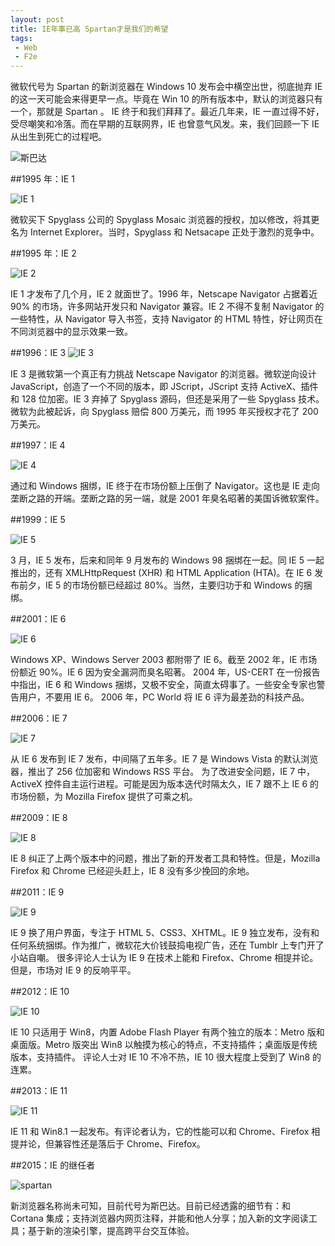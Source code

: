 ```yaml
---
layout: post
title: IE年事已高 Spartan才是我们的希望
tags:
 - Web
 - F2e
---
```


微软代号为 Spartan 的新浏览器在 Windows 10 发布会中横空出世，彻底抛弃 IE 的这一天可能会来得更早一点。毕竟在 Win 10 的所有版本中，默认的浏览器只有一个，那就是 Spartan 。
IE 终于和我们拜拜了。最近几年来，IE 一直过得不好，受尽嘲笑和冷落。而在早期的互联网界，IE 也曾意气风发。来，我们回顾一下 IE 从出生到死亡的过程吧。
<!--more-->
![斯巴达](/images/spartan.jpg)

##1995 年：IE 1

![IE 1](/images/ie1.jpg)

微软买下 Spyglass 公司的 Spyglass Mosaic 浏览器的授权，加以修改，将其更名为 Internet Explorer。当时，Spyglass 和 Netsacape 正处于激烈的竞争中。

##1995 年：IE 2

![IE 2](/images/ie2.jpg)

IE 1 才发布了几个月，IE 2 就面世了。1996 年，Netscape Navigator 占据着近 90% 的市场，许多网站开发只和 Navigator 兼容。IE 2 不得不复制 Navigator 的一些特性，从 Navigator 导入书签，支持 Navigator 的 HTML 特性，好让网页在不同浏览器中的显示效果一致。

##1996：IE 3
![IE 3](/images/ie3.gif)

IE 3 是微软第一个真正有力挑战 Netscape Navigator 的浏览器。微软逆向设计 JavaScript，创造了一个不同的版本，即 JScript，JScript 支持 ActiveX、插件和 128 位加密。IE 3 弃掉了 Spyglass 源码，但还是采用了一些 Spyglass 技术。微软为此被起诉，向 Spyglass 赔偿 800 万美元，而 1995 年买授权才花了 200 万美元。

##1997：IE 4

![IE 4](/images/ie4.jpg)

通过和 Windows 捆绑，IE 终于在市场份额上压倒了 Navigator。这也是 IE 走向垄断之路的开端。垄断之路的另一端，就是 2001 年臭名昭著的美国诉微软案件。

##1999：IE 5

![IE 5](/images/ie5.jpg)

3 月，IE 5 发布，后来和同年 9 月发布的 Windows 98 捆绑在一起。同 IE 5 一起推出的，还有 XMLHttpRequest (XHR) 和 HTML Application (HTA)。在 IE 6 发布前夕，IE 5 的市场份额已经超过 80%。当然，主要归功于和 Windows 的捆绑。

##2001：IE 6

![IE 6](/images/ie6.jpg)

Windows XP、Windows Server 2003 都附带了 IE 6。截至 2002 年，IE 市场份额近 90%。IE 6 因为安全漏洞而臭名昭著。
2004 年，US-CERT 在一份报告中指出，IE 6 和 Windows 捆绑，又极不安全，简直太碍事了。一些安全专家也警告用户，不要用 IE 6。
2006 年，PC World 将 IE 6 评为最差劲的科技产品。

##2006：IE 7

![IE 7](/images/ie7.jpg)

从 IE 6 发布到 IE 7 发布，中间隔了五年多。IE 7 是 Windows Vista 的默认浏览器，推出了 256 位加密和 Windows RSS 平台。
为了改进安全问题，IE 7 中，ActiveX 控件自主运行进程。可能是因为版本迭代时隔太久，IE 7 跟不上 IE 6 的市场份额，为 Mozilla Firefox 提供了可乘之机。

##2009：IE 8

![IE 8](/images/ie8.jpg)

IE 8 纠正了上两个版本中的问题，推出了新的开发者工具和特性。但是，Mozilla Firefox 和 Chrome 已经迎头赶上，IE 8 没有多少挽回的余地。

##2011：IE 9

![IE 9](/images/ie9.jpg)

IE 9 换了用户界面，专注于 HTML 5、CSS3、XHTML。IE 9 独立发布，没有和任何系统捆绑。作为推广，微软花大价钱鼓捣电视广告，还在 Tumblr 上专门开了小站自嘲。
很多评论人士认为 IE 9 在技术上能和 Firefox、Chrome 相提并论。但是，市场对 IE 9 的反响平平。

##2012：IE 10

![IE 10](/images/ie10.jpg)

IE 10 只适用于 Win8，内置 Adobe Flash Player 有两个独立的版本：Metro 版和桌面版。Metro 版突出 Win8 以触摸为核心的特点，不支持插件；桌面版是传统版本，支持插件。
评论人士对 IE 10 不冷不热，IE 10 很大程度上受到了 Win8 的连累。

##2013：IE 11

![IE 11](/images/ie11.jpg)

IE 11 和 Win8.1 一起发布。有评论者认为，它的性能可以和 Chrome、Firefox 相提并论，但兼容性还是落后于 Chrome、Firefox。

##2015：IE 的继任者

![spartan](/images/ie12.jpg)

新浏览器名称尚未可知，目前代号为斯巴达。目前已经透露的细节有：和 Cortana 集成；支持浏览器内网页注释，并能和他人分享；加入新的文字阅读工具；基于新的渲染引擎，提高跨平台交互体验。